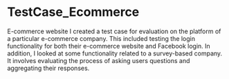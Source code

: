 # TestCase_Ecommerce
E-commerce website 
I created a test case for evaluation on the platform of a particular e-commerce company. This included testing the login functionality for both their e-commerce website and Facebook login. In addition, I looked at some functionality related to a survey-based company. It involves evaluating the process of asking users questions and aggregating their responses.
